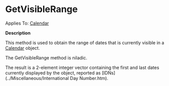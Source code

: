 




<h1 class="heading"><span class="name">GetVisibleRange</span></h1>

Applies To: [Calendar](./calendar.md)


**Description**


This method is used to obtain the range of dates that is currently visible in a [Calendar](./calendar.md) object.


The GetVisibleRange method is niladic.


The result is a 2-element integer vector containing the first and last dates currently displayed by the object, reported as [IDNs](../Miscellaneous/International Day Number.htm).



